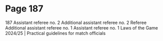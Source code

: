 # Page 187

187
Assistant
referee
no.
2
Additional assistant referee no. 2
Referee
Additional assistant referee no. 1
Assistant
referee
no.
1
Laws of the Game 2024/25 | Practical guidelines for match officials
